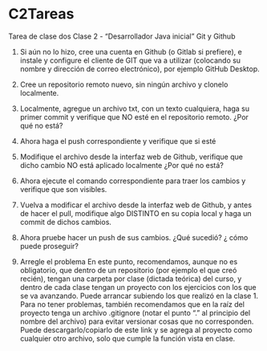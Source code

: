 # C2Tareas
Tarea de clase dos
Clase 2 - “Desarrollador Java inicial”
Git y Github


1. Si aún no lo hizo, cree una cuenta en Github (o Gitlab si prefiere), e instale y configure
el cliente de GIT que va a utilizar (colocando su nombre y dirección de correo
electrónico), por ejemplo GitHub Desktop.

2. Cree un repositorio remoto nuevo, sin ningún archivo y clonelo localmente.

3. Localmente, agregue un archivo txt, con un texto cualquiera, haga su primer commit y
verifique que NO esté en el repositorio remoto. ¿Por qué no está?

4. Ahora haga el push correspondiente y verifique que si esté

5. Modifique el archivo desde la interfaz web de Github, verifique que dicho cambio NO
está aplicado localmente ¿Por qué no está?

6. Ahora ejecute el comando correspondiente para traer los cambios y verifique que son
visibles.

7. Vuelva a modificar el archivo desde la interfaz web de Github, y antes de hacer el pull,
modifique algo DISTINTO en su copia local y haga un commit de dichos cambios.

8. Ahora pruebe hacer un push de sus cambios. ¿Qué sucedió? ¿ cómo puede proseguir?

9. Arregle el problema
En este punto, recomendamos, aunque no es obligatorio, que dentro de un repositorio (por
ejemplo el que creó recién), tengan una carpeta por clase (dictada teórica) del curso, y dentro
de cada clase tengan un proyecto con los ejercicios con los que se va avanzando. Puede
arrancar subiendo los que realizó en la clase 1. Para no tener problemas, también
recomendamos que en la raíz del proyecto tenga un archivo .gitignore (notar el punto “.” al
principio del nombre del archivo) para evitar versionar cosas que no corresponden. Puede
descargarlo/copiarlo de este link y se agrega al proyecto como cualquier otro archivo, solo que
cumple la función vista en clase.
